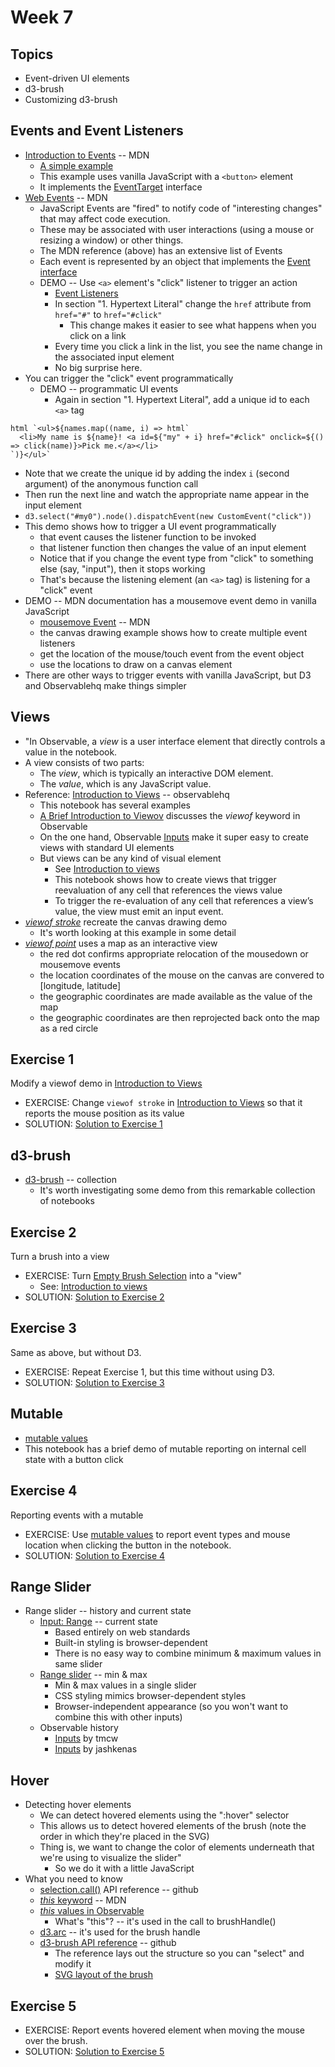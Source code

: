 # Week 7

## Topics

* Event-driven UI elements
* d3-brush
* Customizing d3-brush

## Events and Event Listeners

* [Introduction to Events](https://developer.mozilla.org/en-US/docs/Learn/JavaScript/Building_blocks/Events) -- MDN
  * [A simple example](https://developer.mozilla.org/en-US/docs/Learn/JavaScript/Building_blocks/Events#a_simple_example)
  * This example uses vanilla JavaScript with a `<button>` element
  * It implements the [EventTarget](https://developer.mozilla.org/en-US/docs/Web/API/EventTarget) interface
* [Web Events](https://developer.mozilla.org/en-US/docs/Web/Events) -- MDN
  * JavaScript Events are "fired" to notify code of "interesting changes" that may affect code execution. 
  * These may be associated with user interactions (using a mouse or resizing a window) or other things.
  * The MDN reference (above) has an extensive list of Events
  * Each event is represented by an object that implements the [Event interface](https://developer.mozilla.org/en-US/docs/Web/API/Event)
  * DEMO -- Use `<a>` element's "click" listener to trigger an action
    * [Event Listeners](https://observablehq.com/@mbostock/event-listeners#)
    * In section "1. Hypertext Literal" change the `href` attribute from `href="#"` to `href="#click"`
      * This change makes it easier to see what happens when you click on a link
    * Every time you click a link in the list, you see the name change in the associated input element
    * No big surprise here.
* You can trigger the "click" event programmatically
  * DEMO -- programmatic UI events
    * Again in section "1. Hypertext Literal", add a unique id to each `<a>` tag
```
html `<ul>${names.map((name, i) => html`
  <li>My name is ${name}! <a id=${"my" + i} href="#click" onclick=${() => click(name)}>Pick me.</a></li>
`)}</ul>`
```
 * Note that we create the unique id by adding the index `i` (second argument) of the anonymous function call
 * Then run the next line and watch the appropriate name appear in the input element
 * `d3.select("#my0").node().dispatchEvent(new CustomEvent("click"))`
  * This demo shows how to trigger a UI event programmatically
    * that event causes the listener function to be invoked
    * that listener function then changes the value of an input element
    * Notice that if you change the event type from "click" to something else (say, "input"), then it stops working
    * That's because the listening element (an `<a>` tag) is listening for a "click" event
* DEMO -- MDN documentation has a mousemove event demo in vanilla JavaScript
  * [mousemove Event](https://developer.mozilla.org/en-US/docs/Web/API/Element/mousemove_event) -- MDN
  * the canvas drawing example shows how to create multiple event listeners
  * get the location of the mouse/touch event from the event object
  * use the locations to draw on a canvas element
* There are other ways to trigger events with vanilla JavaScript, but D3 and Observablehq make things simpler

## Views

* "In Observable, a *view* is a user interface element that directly controls a value in the notebook. 
* A view consists of two parts:
  * The *view*, which is typically an interactive DOM element.
  * The *value*, which is any JavaScript value.
* Reference: [Introduction to Views](https://observablehq.com/@observablehq/introduction-to-views) -- observablehq
  * This notebook has several examples
  * [A Brief Introduction to Viewov](https://observablehq.com/@observablehq/a-brief-introduction-to-viewof) discusses the *viewof* keyword in Observable
  * On the one hand, Observable [Inputs](https://observablehq.com/@observablehq/inputs) make it super easy to create views with standard UI elements
  * But views can be any kind of visual element
    * See [Introduction to views](https://observablehq.com/@observablehq/introduction-to-views)
    * This notebook shows how to create views that trigger reevaluation of any cell that references the views value
    * To trigger the re-evaluation of any cell that references a view’s value, the view must emit an input event.
* [*viewof stroke*](https://observablehq.com/@observablehq/introduction-to-views#viewof-stroke) recreate the canvas drawing demo
  * It's worth looking at this example in some detail
* [*viewof point*](https://observablehq.com/@observablehq/introduction-to-views#viewof-point) uses a map as an interactive view
  * the red dot confirms appropriate relocation of the mousedown or mousemove events
  * the location coordinates of the mouse on the canvas are convered to [longitude, latitude]
  * the geographic coordinates are made available as the value of the map
  * the geographic coordinates are then reprojected back onto the map as a red circle

## Exercise 1

Modify a viewof demo in [Introduction to Views](https://observablehq.com/@observablehq/introduction-to-views)

* EXERCISE: Change `viewof stroke` in [Introduction to Views](https://observablehq.com/@observablehq/introduction-to-views) so that it reports the mouse position as its value
* SOLUTION: [Solution to Exercise 1](./exercises07.md#exercise-1)

## d3-brush

* [d3-brush](https://observablehq.com/collection/@d3/d3-brush) -- collection
  * It's worth investigating some demo from this remarkable collection of notebooks

## Exercise 2

Turn a brush into a view

* EXERCISE: Turn [Empty Brush Selection](https://observablehq.com/@d3/empty-brush-selection) into a "view"
  * See: [Introduction to views](https://observablehq.com/@observablehq/introduction-to-views)
* SOLUTION: [Solution to Exercise 2](./exercises07.md#exercise-2)

## Exercise 3

Same as above, but without D3.

* EXERCISE: Repeat Exercise 1, but this time without using D3.
* SOLUTION: [Solution to Exercise 3](./exercises07.md#exercise-3)

## Mutable

* [mutable values](https://observablehq.com/@mbostock/mutable-values)
* This notebook has a brief demo of mutable reporting on internal cell state with a button click

## Exercise 4

Reporting events with a mutable

* EXERCISE: Use [mutable values](https://observablehq.com/@mbostock/mutable-values) to report event types and mouse location when clicking the button in the notebook.
* SOLUTION: [Solution to Exercise 4](./exercises07.md#exercise-4)

## Range Slider

* Range slider -- history and current state
  * [Input: Range](https://observablehq.com/@observablehq/input-range) -- current state
    * Based entirely on web standards
    * Built-in styling is browser-dependent
    * There is no easy way to combine minimum & maximum values in same slider
  * [Range slider](https://observablehq.com/@mootari/range-slider) -- min & max
    * Min & max values in a single slider
    * CSS styling mimics browser-dependent styles
    * Browser-independent appearance (so you won't want to combine this with other inputs)
  * Observable history
    * [Inputs](https://observablehq.com/@tmcw/inputs/2) by tmcw
    * [Inputs](https://observablehq.com/@jashkenas/inputs) by jashkenas

## Hover

* Detecting hover elements
  * We can detect hovered elements using the ":hover" selector
  * This allows us to detect hovered elements of the brush (note the order in which they're placed in the SVG)
  * Thing is, we want to change the color of elements underneath that we're using to visualize the slider"
    * So we do it with a little JavaScript
* What you need to know
  * [selection.call()](https://github.com/d3/d3-selection#selection_call) API reference -- github
  * [*this* keyword](https://developer.mozilla.org/en-US/docs/Web/JavaScript/Reference/Operators/this) -- MDN
  * [*this* values in Observable](https://observablehq.com/@tmcw/untitled/5)
    * What's "this"? -- it's used in the call to brushHandle()
  * [d3.arc](https://github.com/d3/d3-shape#arc) -- it's used for the brush handle
  * [d3-brush API reference](https://github.com/d3/d3-brush) -- github
    * The reference lays out the structure so you can "select" and modify it
    * [SVG layout of the brush](https://github.com/d3/d3-brush#_brush)

## Exercise 5

* EXERCISE: Report events hovered element when moving the mouse over the brush.
* SOLUTION: [Solution to Exercise 5](./exercises07.md#exercise-5)
